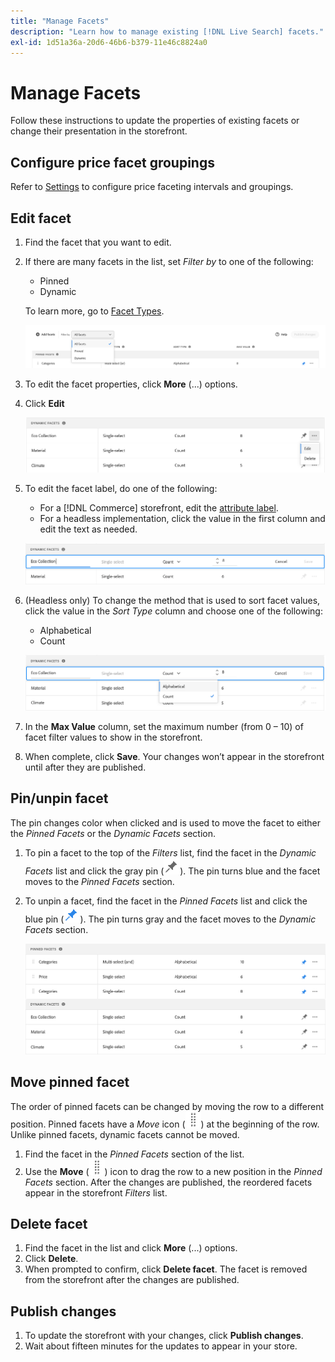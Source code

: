 ```yaml
---
title: "Manage Facets"
description: "Learn how to manage existing [!DNL Live Search] facets."
exl-id: 1d51a36a-20d6-46b6-b379-11e46c8824a0
---
```

# Manage Facets

Follow these instructions to update the properties of existing facets or change their presentation in the storefront.

## Configure price facet groupings

Refer to [Settings](settings.md) to configure price faceting intervals and groupings.

## Edit facet

1. Find the facet that you want to edit.
1. If there are many facets in the list, set *Filter by* to one of the following:

     * Pinned
     * Dynamic

     To learn more, go to [Facet Types](facets-type.md).

     ![Filter facets](assets/facets-filter-by-cropped.png)

1. To edit the facet properties, click **More** (...) options.
1. Click **Edit**

     ![Edit options](assets/facet-edit-menu.png)

1. To edit the facet label, do one of the following:

     * For a [!DNL Commerce] storefront, edit the [attribute label](https://docs.magento.com/user-guide/stores/attributes-product.html).
     * For a headless implementation, click the value in the first column and edit the text as needed.

     ![Edit label](assets/facet-edit-label.png)

1. (Headless only) To change the method that is used to sort facet values, click the value in the *Sort Type* column and choose one of the following:

     * Alphabetical
     * Count

      ![Edit count](assets/facets-edit-count.png)

1. In the **Max Value** column, set the maximum number (from 0 – 10) of facet filter values to show in the storefront.
1. When complete, click **Save**.
      Your changes won’t appear in the storefront until after they are published.

## Pin/unpin facet

The pin changes color when clicked and is used to move the facet to either the *Pinned Facets* or the *Dynamic Facets* section.

1. To pin a facet to the top of the *Filters* list, find the facet in the *Dynamic Facets* list and click the gray pin (![Pin selector](assets/btn-pin-gray.png)).
     The pin turns blue and the facet moves to the *Pinned Facets* section.
1. To unpin a facet, find the facet in the *Pinned Facets* list and click the blue pin (![Pin selector](assets/btn-pin-blue.png)).
      The pin turns gray and the facet moves to the *Dynamic Facets* section.

      ![Pinned and dynamic facets](assets/facets-pinned-unpinned.png)

## Move pinned facet

The order of pinned facets can be changed by moving the row to a different position. Pinned facets have a *Move* icon (![Move selector](assets/btn-move.png)) at the beginning of the row. Unlike pinned facets, dynamic facets cannot be moved.

1. Find the facet in the *Pinned Facets* section of the list.
1. Use the **Move** (![Move selector](assets/btn-move.png)) icon to drag the row to a new position in the *Pinned Facets* section.
   After the changes are published, the reordered facets appear in the storefront *Filters* list.

## Delete facet

1. Find the facet in the list and click **More** (...) options.
1. Click **Delete**.
1. When prompted to confirm, click **Delete facet**.
   The facet is removed from the storefront after the changes are published.

## Publish changes

1. To update the storefront with your changes, click **Publish changes**.
1. Wait about fifteen minutes for the updates to appear in your store.
